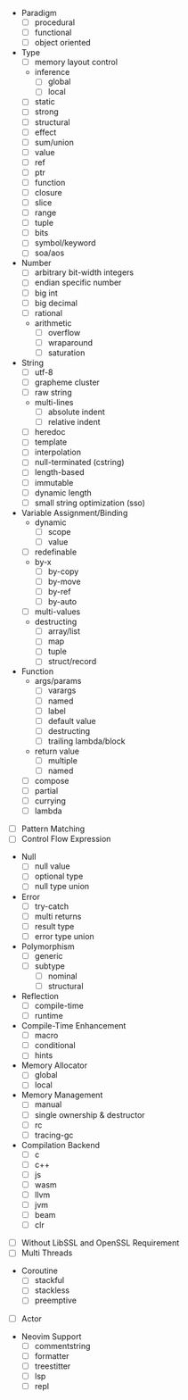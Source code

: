 - Paradigm
    - [ ] procedural
    - [ ] functional
    - [ ] object oriented
- Type
    - [ ] memory layout control
    - inference
        - [ ] global
        - [ ] local
    - [ ] static
    - [ ] strong
    - [ ] structural
    - [ ] effect
    - [ ] sum/union
    - [ ] value
    - [ ] ref
    - [ ] ptr
    - [ ] function
    - [ ] closure
    - [ ] slice
    - [ ] range
    - [ ] tuple
    - [ ] bits
    - [ ] symbol/keyword
    - [ ] soa/aos
- Number
    - [ ] arbitrary bit-width integers
    - [ ] endian specific number
    - [ ] big int
    - [ ] big decimal
    - [ ] rational
    - arithmetic
        - [ ] overflow
        - [ ] wraparound 
        - [ ] saturation
- String
    - [ ] utf-8
    - [ ] grapheme cluster
    - [ ] raw string
    - multi-lines
        - [ ] absolute indent
        - [ ] relative indent
    - [ ] heredoc
    - [ ] template
    - [ ] interpolation
    - [ ] null-terminated (cstring)
    - [ ] length-based
    - [ ] immutable
    - [ ] dynamic length
    - [ ] small string optimization (sso)
- Variable Assignment/Binding
    - dynamic
        - [ ] scope
        - [ ] value
    - [ ] redefinable
    - by-x
        - [ ] by-copy
        - [ ]  by-move
        - [ ]  by-ref
        - [ ]  by-auto
    - [ ] multi-values
    - destructing
        - [ ] array/list
        - [ ] map
        - [ ] tuple
        - [ ] struct/record
- Function
    - args/params
        - [ ] varargs
        - [ ] named
        - [ ] label
        - [ ] default value
        - [ ] destructing
        - [ ] trailing lambda/block
    - return value
        - [ ] multiple
        - [ ] named
    - [ ] compose
    - [ ] partial
    - [ ] currying
    - [ ] lambda
- [ ] Pattern Matching
- [ ] Control Flow Expression
- Null
    - [ ] null value
    - [ ] optional type
    - [ ] null type union
- Error
    - [ ] try-catch
    - [ ] multi returns
    - [ ] result type
    - [ ] error type union
- Polymorphism
    - [ ] generic
    - [ ] subtype
      - [ ] nominal
      - [ ] structural
- Reflection
    - [ ] compile-time
    - [ ] runtime
- Compile-Time Enhancement
    - [ ] macro
    - [ ] conditional
    - [ ] hints
- Memory Allocator
    - [ ] global
    - [ ] local
- Memory Management
    - [ ] manual 
    - [ ] single ownership & destructor
    - [ ] rc
    - [ ] tracing-gc
- Compilation Backend
    - [ ] c
    - [ ] c++
    - [ ] js
    - [ ] wasm
    - [ ] llvm
    - [ ] jvm
    - [ ] beam
    - [ ] clr
- [ ] Without LibSSL and OpenSSL Requirement
- [ ] Multi Threads
- Coroutine
    - [ ] stackful
    - [ ] stackless
    - [ ] preemptive
- [ ] Actor
- Neovim Support
    - [ ] commentstring
    - [ ] formatter
    - [ ] treestitter
    - [ ] lsp
    - [ ] repl
